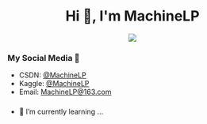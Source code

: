 <h1 align="center">Hi 👋, I'm MachineLP</h1>

<p align="center"> 
  <img src="https://profile-counter.glitch.me/MachineLP/count.svg" />
</p>

### My Social Media 💬
-   CSDN: [@MachineLP](http://blog.csdn.net/u014365862/article/details/78422372)
- Kaggle: [@MachineLP](https://www.kaggle.com/MachineLP)
-  Email: MachineLP@163.com


###
- 🌱 I’m currently learning ...

